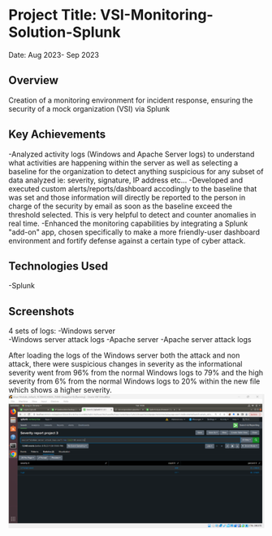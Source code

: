 # Project Title: VSI-Monitoring-Solution-Splunk
Date: Aug 2023- Sep 2023


## Overview
Creation of a monitoring environment for incident response, ensuring the security of a mock organization (VSI) via Splunk

## Key Achievements
-Analyzed activity logs (Windows and Apache Server logs) to understand what activities are happening within the server as well as selecting a baseline for the organization to detect anything suspicious for any subset of data analyzed ie: severity, signature, IP address etc...
-Developed and executed custom alerts/reports/dashboard accodingly to the baseline that was set and those information will directly be reported to the person in charge of the security by email as soon as the baseline exceed the threshold selected. This is very helpful to detect and counter anomalies in real time.
-Enhanced the monitoring capabilities by integrating a Splunk "add-on" app, chosen specifically to make a more friendly-user dashboard environment and fortify defense against a certain type of cyber attack.

## Technologies Used
-Splunk


## Screenshots
4 sets of logs: 
-Windows server  
-Windows server attack logs
-Apache server
-Apache server attack logs

After loading the logs of the Windows server both the attack and non attack, there were suspicious changes in severity as the informational severity went from 96% from the normal Windows logs to 79% and the high severity from 6% from the normal Windows logs to 20% within the new file which shows a higher severity.
![Severity data report](./Severity_attack_logs.png)








